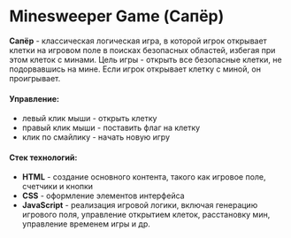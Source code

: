 # Minesweeper Game (Сапёр)

**Сапёр** - классическая логическая игра, в которой игрок открывает клетки на игровом поле в поисках безопасных областей, избегая при этом клеток с минами. Цель игры - открыть все безопасные клетки, не подорвавшись на мине. Если игрок открывает клетку с миной, он проигрывает.

#### Управление:

 - левый клик мыши - открыть клетку
 - правый клик мыши - поставить флаг на клетку
 - клик по смайлику - начать новую игру

#### Стек технологий:

- **HTML** - создание основного контента, такого как игровое поле, счетчики и кнопки
- **CSS** - оформление элементов интерфейса
- **JavaScript** - реализация игровой логики, включая генерацию игрового поля, управление открытием клеток, расстановку мин, управление временем игры и др.
